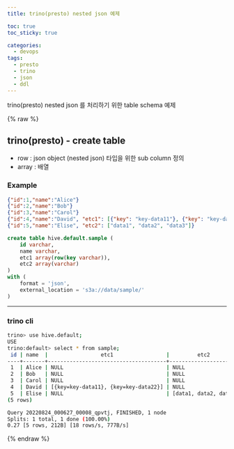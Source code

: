 ```yaml
---
title: trino(presto) nested json 예제

toc: true
toc_sticky: true

categories:
  - devops
tags:
  - presto
  - trino
  - json
  - ddl
---
```

 
trino(presto) nested json 를 처리하기 위한 table schema 예제

{% raw %}

## trino(presto) - create table 
- row : json object (nested json) 타입을 위한 sub column 정의 
- array : 배열

### Example 

```json
{"id":1,"name":"Alice"}
{"id":2,"name":"Bob"}
{"id":3,"name":"Carol"}
{"id":4,"name":"David", "etc1": [{"key": "key-data11"}, {"key": "key-data22"}] }
{"id":5,"name":"Elise", "etc2": ["data1", "data2", "data3"]}
```

```sql
create table hive.default.sample (
	id varchar,
	name varchar,
	etc1 array(row(key varchar)),
	etc2 array(varchar)
)
with (
	format = 'json',
	external_location = 's3a://data/sample/'
)
```

---

### trino cli
```sh
trino> use hive.default;
USE
trino:default> select * from sample;
 id | name  |                 etc1                 |         etc2
----+-------+--------------------------------------+-----------------------
 1  | Alice | NULL                                 | NULL
 2  | Bob   | NULL                                 | NULL
 3  | Carol | NULL                                 | NULL
 4  | David | [{key=key-data11}, {key=key-data22}] | NULL
 5  | Elise | NULL                                 | [data1, data2, data3]
(5 rows)

Query 20220824_000627_00008_qpvtj, FINISHED, 1 node
Splits: 1 total, 1 done (100.00%)
0.27 [5 rows, 212B] [18 rows/s, 777B/s]
```

{% endraw %}
